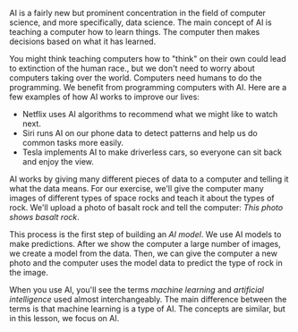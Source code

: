 AI is a fairly new but prominent concentration in the field of computer science, and more specifically, data science. The main concept of AI is teaching a computer how to learn things. The computer then makes decisions based on what it has learned.

You might think teaching computers how to "think" on their own could lead to extinction of the human race., but we don't need to worry about computers taking over the world. Computers need humans to do the programming. We benefit from programming computers with AI. Here are a few examples of how AI works to improve our lives:

- Netflix uses AI algorithms to recommend what we might like to watch next.
- Siri runs AI on our phone data to detect patterns and help us do common tasks more easily.
- Tesla implements AI to make driverless cars, so everyone can sit back and enjoy the view.

AI works by giving many different pieces of data to a computer and telling it what the data means. For our exercise, we'll give the computer many images of different types of space rocks and teach it about the types of rock. We'll upload a photo of basalt rock and tell the computer: *This photo shows basalt rock*.

This process is the first step of building an *AI model*. We use AI models to make predictions. After we show the computer a large number of images, we create a model from the data. Then, we can give the computer a new photo and the computer uses the model data to predict the type of rock in the image.

When you use AI, you'll see the terms *machine learning* and *artificial intelligence* used almost interchangeably. The main difference between the terms is that machine learning is a type of AI. The concepts are similar, but in this lesson, we focus on AI.
